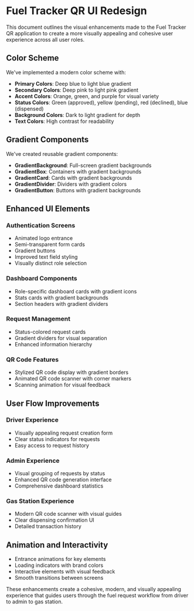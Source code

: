 # Fuel Tracker QR UI Redesign

This document outlines the visual enhancements made to the Fuel Tracker QR application to create a more visually appealing and cohesive user experience across all user roles.

## Color Scheme

We've implemented a modern color scheme with:

- **Primary Colors**: Deep blue to light blue gradient
- **Secondary Colors**: Deep pink to light pink gradient
- **Accent Colors**: Orange, green, and purple for visual variety
- **Status Colors**: Green (approved), yellow (pending), red (declined), blue (dispensed)
- **Background Colors**: Dark to light gradient for depth
- **Text Colors**: High contrast for readability

## Gradient Components

We've created reusable gradient components:

- **GradientBackground**: Full-screen gradient backgrounds
- **GradientBox**: Containers with gradient backgrounds
- **GradientCard**: Cards with gradient backgrounds
- **GradientDivider**: Dividers with gradient colors
- **GradientButton**: Buttons with gradient backgrounds

## Enhanced UI Elements

### Authentication Screens
- Animated logo entrance
- Semi-transparent form cards
- Gradient buttons
- Improved text field styling
- Visually distinct role selection

### Dashboard Components
- Role-specific dashboard cards with gradient icons
- Stats cards with gradient backgrounds
- Section headers with gradient dividers

### Request Management
- Status-colored request cards
- Gradient dividers for visual separation
- Enhanced information hierarchy

### QR Code Features
- Stylized QR code display with gradient borders
- Animated QR code scanner with corner markers
- Scanning animation for visual feedback

## User Flow Improvements

### Driver Experience
- Visually appealing request creation form
- Clear status indicators for requests
- Easy access to request history

### Admin Experience
- Visual grouping of requests by status
- Enhanced QR code generation interface
- Comprehensive dashboard statistics

### Gas Station Experience
- Modern QR code scanner with visual guides
- Clear dispensing confirmation UI
- Detailed transaction history

## Animation and Interactivity

- Entrance animations for key elements
- Loading indicators with brand colors
- Interactive elements with visual feedback
- Smooth transitions between screens

These enhancements create a cohesive, modern, and visually appealing experience that guides users through the fuel request workflow from driver to admin to gas station.
